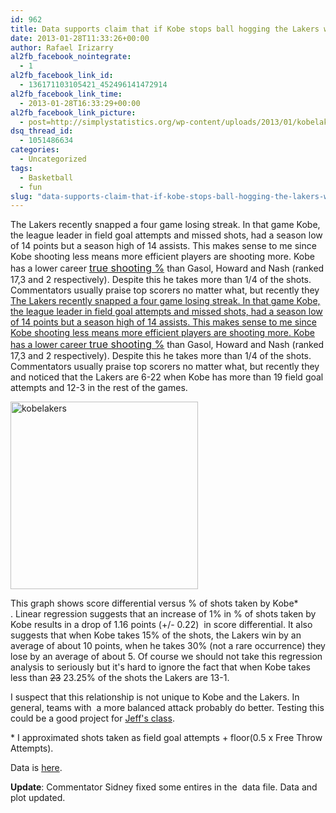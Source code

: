 ```yaml
---
id: 962
title: Data supports claim that if Kobe stops ball hogging the Lakers will win more
date: 2013-01-28T11:33:26+00:00
author: Rafael Irizarry
al2fb_facebook_nointegrate:
  - 1
al2fb_facebook_link_id:
  - 136171103105421_452496141472914
al2fb_facebook_link_time:
  - 2013-01-28T16:33:29+00:00
al2fb_facebook_link_picture:
  - post=http://simplystatistics.org/wp-content/uploads/2013/01/kobelakers-300x300.png
dsq_thread_id:
  - 1051486634
categories:
  - Uncategorized
tags:
  - Basketball
  - fun
slug: "data-supports-claim-that-if-kobe-stops-ball-hogging-the-lakers-will-win-more"
---
```

The Lakers recently snapped a four game losing streak. In that game Kobe, the league leader in field goal attempts and missed shots, had a season low of 14 points but a season high of 14 assists. This makes sense to me since Kobe shooting less means more efficient players are shooting more. Kobe has a lower career <a style="font-size: 16px;" href="http://www.basketball-reference.com/leaders/ts_pct_active.html">true shooting %</a> than Gasol, Howard and Nash (ranked 17,3 and 2 respectively). Despite this he takes more than 1/4 of the shots. Commentators usually praise top scorers no matter what, but recently they [The Lakers recently snapped a four game losing streak. In that game Kobe, the league leader in field goal attempts and missed shots, had a season low of 14 points but a season high of 14 assists. This makes sense to me since Kobe shooting less means more efficient players are shooting more. Kobe has a lower career <a style="font-size: 16px;" href="http://www.basketball-reference.com/leaders/ts_pct_active.html">true shooting %</a> than Gasol, Howard and Nash (ranked 17,3 and 2 respectively). Despite this he takes more than 1/4 of the shots. Commentators usually praise top scorers no matter what, but recently they](http://espn.go.com/los-angeles/nba/story/_/id/8884925/los-angeles-lakers-coach-mike-dantoni-says-kobe-bryant-assists-looked-sacrificing) and noticed that the Lakers are 6-22 when Kobe has more than 19 field goal attempts and 12-3 in the rest of the games.

<a href="http://simplystatistics.org/2013/01/28/data-supports-claim-that-if-kobe-stops-ball-hogging-the-lakers-will-win-more/kobelakers-2/" rel="attachment wp-att-978"><img class="alignnone size-medium wp-image-978" alt="kobelakers" src="http://simplystatistics.org/wp-content/uploads/2013/01/kobelakers1-300x300.png" width="300" height="300" srcset="http://simplystatistics.org/wp-content/uploads/2013/01/kobelakers1-150x150.png 150w, http://simplystatistics.org/wp-content/uploads/2013/01/kobelakers1-300x300.png 300w, http://simplystatistics.org/wp-content/uploads/2013/01/kobelakers1-1024x1024.png 1024w" sizes="(max-width: 300px) 100vw, 300px" /></a>

This graph shows score differential versus % of shots taken by Kobe* . Linear regression suggests that an increase of 1% in % of shots taken by Kobe results in a drop of 1.16 points (+/- 0.22)  in score differential. It also suggests that when Kobe takes 15% of the shots, the Lakers win by an average of about 10 points, when he takes 30% (not a rare occurrence) they lose by an average of about 5. Of course we should not take this regression analysis to seriously but it's hard to ignore the fact that when Kobe takes less than <del>23</del> 23.25% of the shots the Lakers are 13-1.

I suspect that this relationship is not unique to Kobe and the Lakers. In general, teams with  a more balanced attack probably do better. Testing this could be a good project for [Jeff's class](https://www.coursera.org/course/dataanalysis).

* I approximated shots taken as field goal attempts + floor(0.5 x Free Throw Attempts).

Data is [here](http://rafalab.jhsph.edu/simplystats/kobe2.txt).

**Update**: Commentator Sidney fixed some entires in the  data file. Data and plot updated.
